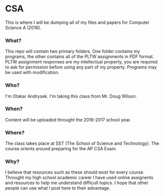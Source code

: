 # CSA
This is where I will be dumping all of my files and papers for Computer Science A (2016).

### What?
This repo will contain two primary folders. One folder contains my programs, the other contains all of the PLTW assignments in PDF format. PLTW assignment responses are my intellectual property, you are required to ask for permission before using any part of my property. Programs may be used with modification.

### Who?
I'm Otakar Andrysek. I'm taking this class from Mr. Doug Wilson.

### When?
Content will be uploaded throught the 2016-2017 school year.

### Where?
The class takes place at SST (The School of Science and Technology). The course orients around preparing for the AP CSA Exam.

### Why?
I believe that resources such as these should exist for every course. Throught my high school academic career I have used online assignents and resources to help me understand difficult topics. I hope that other people can use what I post here to their advantage.
